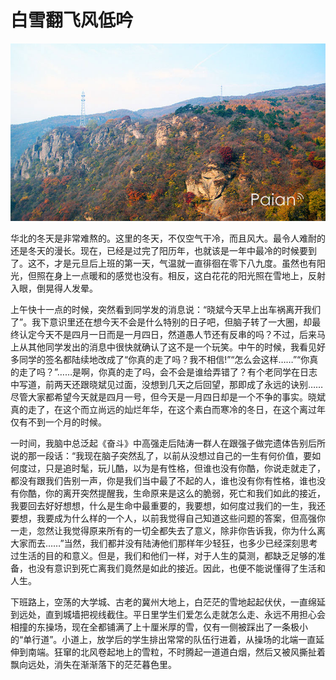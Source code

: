 # 白雪翻飞风低吟

![秋](images/qiuse.jpg)

华北的冬天是非常难熬的。这里的冬天，不仅空气干冷，而且风大。最令人难耐的还是冬天的漫长。现在，已经是过完了阳历年，也就该是一年中最冷的时候要到了。这不，才是元旦后上班的第一天，气温就一直徘徊在零下八九度。虽然也有阳光，但照在身上一点暖和的感觉也没有。相反，这白花花的阳光照在雪地上，反射入眼，倒晃得人发晕。
 
上午快十一点的时候，突然看到同学发的消息说：“晓斌今天早上出车祸离开我们了”。我下意识里还在想今天不会是什么特别的日子吧，但脑子转了一大圈，却最终认定今天不是四月一日而是一月四日，然道愚人节还有反串的吗？不过，后来马上从其他同学发出的消息中很快就确认了这不是一个玩笑。中午的时候，我看见好多同学的签名都陆续地改成了“你真的走了吗？我不相信!”“怎么会这样……”“你真的走了吗？”……是啊，你真的走了吗，会不会是谁给弄错了？有个老同学在日志中写道，前两天还跟晓斌见过面，没想到几天之后回望，那即成了永远的诀别……尽管大家都希望今天就是四月一号，但今天是一月四日却是一个不争的事实。晓斌真的走了，在这个而立尚远的灿烂年华，在这个素白而寒冷的冬日，在这个离过年仅有不到一个月的时候。
 
一时间，我脑中总泛起《奋斗》中高强走后陆涛一群人在跟强子做完遗体告别后所说的那一段话：“我现在脑子突然乱了，以前从没想过自己的一生有何价值，要如何度过，只是追时髦，玩儿酷，以为是有性格，但谁也没有你酷，你说走就走了，都没有跟我们告别一声，你是我们当中最了不起的人，谁也没有你有性格，谁也没有你酷，你的离开突然提醒我，生命原来是这么的脆弱，死亡和我们如此的接近，我要回去好好想想，什么是生命中最重要的，我要想，如何度过我们的一生，我还要想，我要成为什么样的一个人，以前我觉得自己知道这些问题的答案，但高强你一走，忽然让我觉得原来所有的一切全都失去了意义，除非你告诉我，你为什么离大家而去……”当然，我们都并没有陆涛他们那样年少轻狂，也多少已经深刻思考过生活的目的和意义。但是，我们和他们一样，对于人生的莫测，都缺乏足够的准备，也没有意识到死亡离我们竟然是如此的接近。因此，也便不能说懂得了生活和人生。
 
下班路上，空荡的大学城、古老的冀州大地上，白茫茫的雪地起起伏伏，一直绵延到远处，直到城墙把视线截住。平日里学生们爱怎么走就怎么走、永远不用担心会相撞的东操场，现在全都铺满了上十厘米厚的雪，仅有一侧被踩出了一条极小的“单行道”。小道上，放学后的学生排出常常的队伍行进着，从操场的北端一直延伸到南端。狂窜的北风卷起地上的雪粒，不时腾起一道道白烟，然后又被风撕扯着飘向远处，消失在渐渐落下的茫茫暮色里。
